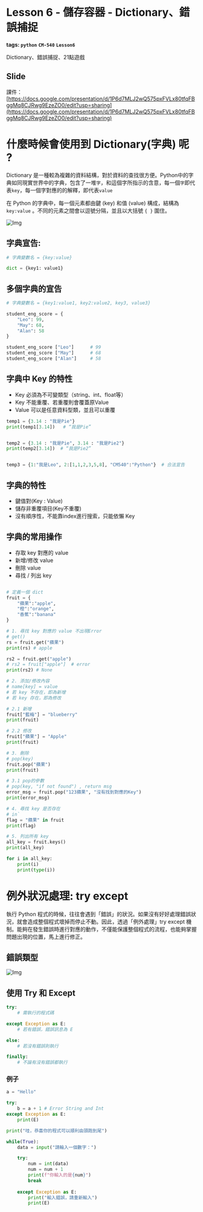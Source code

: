 # Lesson 6 - 儲存容器 - Dictionary、錯誤捕捉

**tags: `python`** **`CM-540`** **`Lesson6`**

Dictionary、錯誤捕捉、21點遊戲

## Slide
課件：[https://docs.google.com/presentation/d/1P6d7MLJ2wQ575pxFVLx80tfqFBggMq8CJRwg9EzeZO0/edit?usp=sharing](https://docs.google.com/presentation/d/1P6d7MLJ2wQ575pxFVLx80tfqFBggMq8CJRwg9EzeZO0/edit?usp=sharing)

# 什麼時候會使用到 Dictionary(字典) 呢 ?
Dictionary 是一種較為複雜的資料結構，對於資料的查找很方便。Python中的字典如同現實世界中的字典，包含了一堆`字`，和這個字所指示的含意，每一個`字`即代表`key`，每一個字對應的的解釋，即代表`value`

在 Python 的字典中，每一個元素都由鍵 (key) 和值 (value) 構成，結構為`key:value` 。不同的元素之間會以逗號分隔，並且以大括號 `{ }` 圍住。

![Img](https://cdn.jsdelivr.net/gh/mhk00123/my-img@main/2024/202403260207827.png)

## 字典宣告:
```python
# 字典變數名 = {key:value}

dict = {key1: value1}
```

## 多個字典的宣告
```python
# 字典變數名 = {key1:value1, key2:value2, key3, value3}

student_eng_score = {
    "Leo": 99,
    "May": 68,
    "Alan": 58
}

student_eng_score ["Leo"]      # 99
student_eng_score ["May"]      # 68
student_eng_score ["Alan"]     # 58
```

## 字典中 Key 的特性
- Key 必須為不可變類型（string、int、float等）
- Key 不能重覆、若重覆則會覆蓋原Value
- Value 可以是任意資料型類，並且可以重覆

```python
temp1 = {3.14 : "我是Pie"}
print(temp1[3.14])   # “我是Pie”


temp2 = {3.14 : "我是Pie", 3.14 : "我是Pie2"}
print(temp2[3.14])  # “我是Pie2”


temp3 = {1:"我是Leo", 2:[1,1,2,3,5,8], "CM540":"Python"}  # 合法宣告
```
## 字典的特性
- 鍵值對(Key : Value)
- 儲存非重覆項目(Key不重覆)
- 沒有順序性，不能靠index進行搜索，只能依懶 Key

## 字典的常用操作
- 存取 key 對應的 value 
- 新增/修改 value
- 刪除 value
- 尋找 / 列出 key 

```python

# 定義一個 dict
fruit = {
    "蘋果":"apple",
    "橙":"orange",
    "香蕉":"banana"
}

# 1. 尋找 key 對應的 value 不出現Error
# get()
rs = fruit.get("蘋果")
print(rs) # apple

rs2 = fruit.get("apple")
# rs2 = fruit["apple"]  # error
print(rs2) # None

# 2. 添加/修改內容
# name[key] = value
# 若 key 不存在，即為新增
# 若 key 存在，即為修改

# 2.1 新增
fruit["藍梅"] = "blueberry"
print(fruit)

# 2.2 修改
fruit["蘋果"] = "Apple"
print(fruit)

# 3. 刪除
# pop(key)
fruit.pop("蘋果")
print(fruit)

# 3.1 pop的參數
# pop(key, "if not found") , return msg
error_msg = fruit.pop("123蘋果", "沒有找到對應的Key")
print(error_msg)

# 4. 尋找 key 是否存在
# in`
flag = "蘋果" in fruit
print(flag)

# 5. 列出所有 key
all_key = fruit.keys()
print(all_key)

for i in all_key:
    print(i)
    print(type(i))

```

# 例外狀況處理: try except
執行 Python 程式的時候，往往會遇到「錯誤」的狀況。如果沒有好好處理錯誤狀況，就會造成整個程式壞掉而停止不動。因此，透過「例外處理」try except 機制。能夠在發生錯誤時進行對應的動作，不僅能保護整個程式的流程，也能夠掌握問題出現的位置，馬上進行修正。

## 錯誤類型

![Img](https://cdn.jsdelivr.net/gh/mhk00123/my-img@main/2024/202403261728234.png)

## 使用 Try 和 Except
```python
try:
    # 需執行的程式碼

except Exception as E:
    # 若有錯誤，錯誤訊息為 E

else:
    # 若沒有錯誤則執行

finally:
    # 不論有沒有錯誤都執行
```

### 例子
```python
a = "Hello"

try:
    b = a + 1 # Error String and Int
except Exception as E:
    print(E)

print("哇，恭喜你的程式可以順利由頭跑到尾")

```

```python
while(True):
    data = input("請輪入一個數字：")

    try:
        num = int(data)
        num = num + 1
        print(f"你輸入的是{num}")
        break
        
    except Exception as E:
        print("輸入錯誤，請重新輸入")
        print(E)
```


